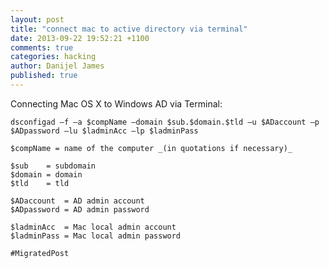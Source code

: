 ```yaml
---
layout: post
title: "connect mac to active directory via terminal"
date: 2013-09-22 19:52:21 +1100
comments: true
categories: hacking
author: Danijel James
published: true
---
```

Connecting Mac OS X to Windows AD via Terminal: 

    dsconfigad –f –a $compName –domain $sub.$domain.$tld –u $ADaccount –p $ADpassword –lu $ladminAcc –lp $ladminPass

    $compName = name of the computer _(in quotations if necessary)_

    $sub    = subdomain
    $domain = domain
    $tld    = tld

    $ADaccount  = AD admin account
    $ADpassword = AD admin password

    $ladminAcc  = Mac local admin account
    $ladminPass = Mac local admin password

`#MigratedPost`
